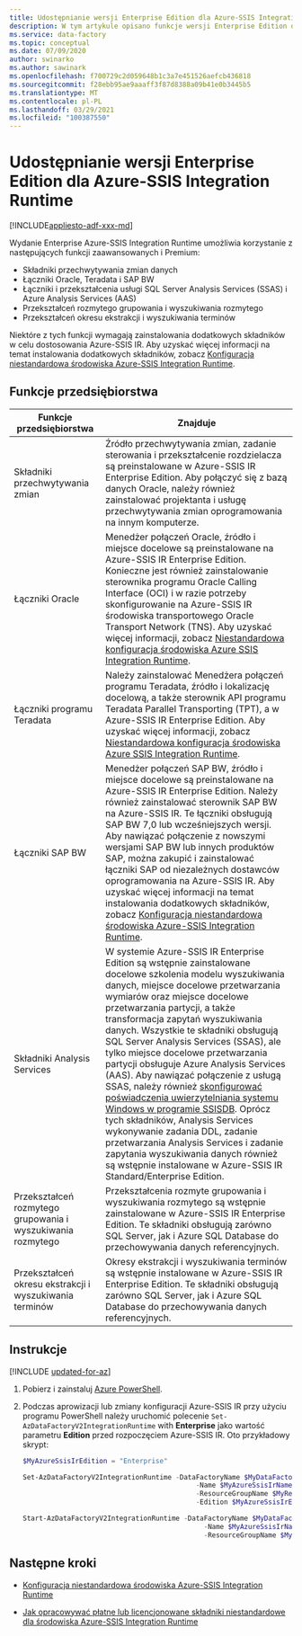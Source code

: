 ```yaml
---
title: Udostępnianie wersji Enterprise Edition dla Azure-SSIS Integration Runtime
description: W tym artykule opisano funkcje wersji Enterprise Edition dotyczące Azure-SSIS Integration Runtime i sposobu ich aprowizacji
ms.service: data-factory
ms.topic: conceptual
ms.date: 07/09/2020
author: swinarko
ms.author: sawinark
ms.openlocfilehash: f700729c2d059648b1c3a7e451526aefcb436818
ms.sourcegitcommit: f28ebb95ae9aaaff3f87d8388a09b41e0b3445b5
ms.translationtype: MT
ms.contentlocale: pl-PL
ms.lasthandoff: 03/29/2021
ms.locfileid: "100387550"
---
```

# <a name="provision-enterprise-edition-for-the-azure-ssis-integration-runtime"></a>Udostępnianie wersji Enterprise Edition dla Azure-SSIS Integration Runtime

[!INCLUDE[appliesto-adf-xxx-md](includes/appliesto-adf-xxx-md.md)]

Wydanie Enterprise Azure-SSIS Integration Runtime umożliwia korzystanie z następujących funkcji zaawansowanych i Premium:
-   Składniki przechwytywania zmian danych
-   Łączniki Oracle, Teradata i SAP BW
-   Łączniki i przekształcenia usługi SQL Server Analysis Services (SSAS) i Azure Analysis Services (AAS)
-   Przekształceń rozmytego grupowania i wyszukiwania rozmytego
-   Przekształceń okresu ekstrakcji i wyszukiwania terminów

Niektóre z tych funkcji wymagają zainstalowania dodatkowych składników w celu dostosowania Azure-SSIS IR. Aby uzyskać więcej informacji na temat instalowania dodatkowych składników, zobacz [Konfiguracja niestandardowa środowiska Azure-SSIS Integration Runtime](how-to-configure-azure-ssis-ir-custom-setup.md).

## <a name="enterprise-features"></a>Funkcje przedsiębiorstwa

| **Funkcje przedsiębiorstwa** | **Znajduje** |
|---|---|
| Składniki przechwytywania zmian | Źródło przechwytywania zmian, zadanie sterowania i przekształcenie rozdzielacza są preinstalowane w Azure-SSIS IR Enterprise Edition. Aby połączyć się z bazą danych Oracle, należy również zainstalować projektanta i usługę przechwytywania zmian oprogramowania na innym komputerze. |
| Łączniki Oracle | Menedżer połączeń Oracle, źródło i miejsce docelowe są preinstalowane na Azure-SSIS IR Enterprise Edition. Konieczne jest również zainstalowanie sterownika programu Oracle Calling Interface (OCI) i w razie potrzeby skonfigurowanie na Azure-SSIS IR środowiska transportowego Oracle Transport Network (TNS). Aby uzyskać więcej informacji, zobacz [Niestandardowa konfiguracja środowiska Azure SSIS Integration Runtime](how-to-configure-azure-ssis-ir-custom-setup.md). |
| Łączniki programu Teradata | Należy zainstalować Menedżera połączeń programu Teradata, źródło i lokalizację docelową, a także sterownik API programu Teradata Parallel Transporting (TPT), a w Azure-SSIS IR Enterprise Edition. Aby uzyskać więcej informacji, zobacz [Niestandardowa konfiguracja środowiska Azure SSIS Integration Runtime](how-to-configure-azure-ssis-ir-custom-setup.md). |
| Łączniki SAP BW | Menedżer połączeń SAP BW, źródło i miejsce docelowe są preinstalowane na Azure-SSIS IR Enterprise Edition. Należy również zainstalować sterownik SAP BW na Azure-SSIS IR. Te łączniki obsługują SAP BW 7,0 lub wcześniejszych wersji. Aby nawiązać połączenie z nowszymi wersjami SAP BW lub innych produktów SAP, można zakupić i zainstalować łączniki SAP od niezależnych dostawców oprogramowania na Azure-SSIS IR. Aby uzyskać więcej informacji na temat instalowania dodatkowych składników, zobacz [Konfiguracja niestandardowa środowiska Azure-SSIS Integration Runtime](how-to-configure-azure-ssis-ir-custom-setup.md). |
| Składniki Analysis Services               | W systemie Azure-SSIS IR Enterprise Edition są wstępnie zainstalowane docelowe szkolenia modelu wyszukiwania danych, miejsce docelowe przetwarzania wymiarów oraz miejsce docelowe przetwarzania partycji, a także transformacja zapytań wyszukiwania danych. Wszystkie te składniki obsługują SQL Server Analysis Services (SSAS), ale tylko miejsce docelowe przetwarzania partycji obsługuje Azure Analysis Services (AAS). Aby nawiązać połączenie z usługą SSAS, należy również [skonfigurować poświadczenia uwierzytelniania systemu Windows w programie SSISDB](/sql/integration-services/lift-shift/ssis-azure-connect-with-windows-auth). Oprócz tych składników, Analysis Services wykonywanie zadania DDL, zadanie przetwarzania Analysis Services i zadanie zapytania wyszukiwania danych również są wstępnie instalowane w Azure-SSIS IR Standard/Enterprise Edition. |
| Przekształceń rozmytego grupowania i wyszukiwania rozmytego  | Przekształcenia rozmyte grupowania i wyszukiwania rozmytego są wstępnie zainstalowane w Azure-SSIS IR Enterprise Edition. Te składniki obsługują zarówno SQL Server, jak i Azure SQL Database do przechowywania danych referencyjnych. |
| Przekształceń okresu ekstrakcji i wyszukiwania terminów | Okresy ekstrakcji i wyszukiwania terminów są wstępnie instalowane w Azure-SSIS IR Enterprise Edition. Te składniki obsługują zarówno SQL Server, jak i Azure SQL Database do przechowywania danych referencyjnych. |

## <a name="instructions"></a>Instrukcje

[!INCLUDE [updated-for-az](../../includes/updated-for-az.md)]

1.  Pobierz i zainstaluj [Azure PowerShell](/powershell/azure/install-az-ps).

2.  Podczas aprowizacji lub zmiany konfiguracji Azure-SSIS IR przy użyciu programu PowerShell należy uruchomić polecenie `Set-AzDataFactoryV2IntegrationRuntime` with **Enterprise** jako wartość parametru **Edition** przed rozpoczęciem Azure-SSIS IR. Oto przykładowy skrypt:

    ```powershell
    $MyAzureSsisIrEdition = "Enterprise"

    Set-AzDataFactoryV2IntegrationRuntime -DataFactoryName $MyDataFactoryName
                                               -Name $MyAzureSsisIrName
                                               -ResourceGroupName $MyResourceGroupName
                                               -Edition $MyAzureSsisIrEdition

    Start-AzDataFactoryV2IntegrationRuntime -DataFactoryName $MyDataFactoryName
                                                 -Name $MyAzureSsisIrName
                                                 -ResourceGroupName $MyResourceGroupName
    ```

## <a name="next-steps"></a>Następne kroki

-   [Konfiguracja niestandardowa środowiska Azure-SSIS Integration Runtime](how-to-configure-azure-ssis-ir-custom-setup.md)

-   [Jak opracowywać płatne lub licencjonowane składniki niestandardowe dla środowiska Azure-SSIS Integration Runtime](how-to-develop-azure-ssis-ir-licensed-components.md)